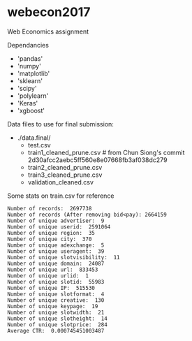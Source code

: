 # webecon2017
Web Economics assignment

Dependancies
* 'pandas'
* 'numpy'
* 'matplotlib'
* 'sklearn'
* 'scipy'
* 'polylearn'
* 'Keras'
* 'xgboost'

Data files to use for final submission:
   * ./data.final/
     * test.csv
     * train1_cleaned_prune.csv # from Chun Siong's commit 2d30afcc2aebc5ff560e8e07668fb3af038dc279
     * train2_cleaned_prune.csv
     * train3_cleaned_prune.csv
     * validation_cleaned.csv

Some stats on train.csv for reference

    Number of records:  2697738
    Number of records (After removing bid<pay): 2664159
    Number of unique advertiser:  9
    Number of unique userid:  2591064
    Number of unique region:  35
    Number of unique city:  370
    Number of unique adexchange:  5
    Number of unique useragent:  39
    Number of unique slotvisibility:  11
    Number of unique domain:  24087
    Number of unique url:  833453
    Number of unique urlid:  1
    Number of unique slotid:  55983
    Number of unique IP:  515530
    Number of unique slotformat:  4
    Number of unique creative:  130
    Number of unique keypage:  19
    Number of unique slotwidth:  21
    Number of unique slotheight:  14
    Number of unique slotprice:  284
    Average CTR:  0.000745451003487



